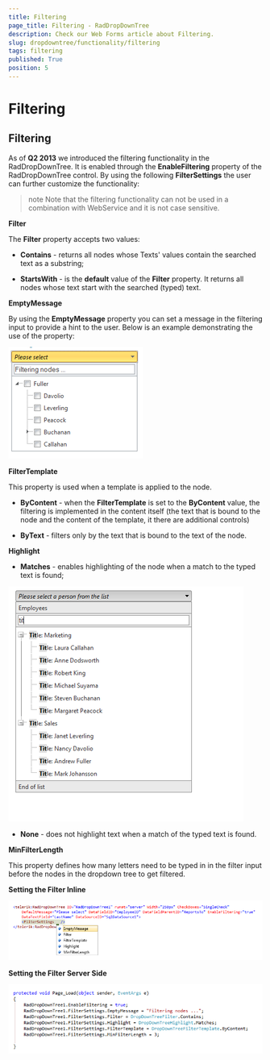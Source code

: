 ```yaml
---
title: Filtering
page_title: Filtering - RadDropDownTree
description: Check our Web Forms article about Filtering.
slug: dropdowntree/functionality/filtering
tags: filtering
published: True
position: 5
---
```


# Filtering



## Filtering

As of **Q2 2013** we introduced the filtering functionality in the RadDropDownTree. It is enabled through the **EnableFiltering** property of the RadDropDownTree control. By using the following **FilterSettings** the user can further customize the functionality:

>note Note that the filtering functionality can not be used in a combination with WebService and it is not case sensitive.
>


**Filter**

The **Filter** property accepts two values:

* **Contains** - returns all nodes whose Texts' values contain the searched text as a substring;

* **StartsWith** - is the **default** value of the **Filter** property. It returns all nodes whose text start with the searched (typed) text.

**EmptyMessage**

By using the **EmptyMessage** property you can set a message in the filtering input to provide a hint to the user. Below is an example demonstrating the use of the property:

![dropdowntree empty message](images/dropdowntree_empty_message.png)

**FilterTemplate**

This property is used when a template is applied to the node.

* **ByContent** - when the **FilterTemplate** is set to the **ByContent** value, the filtering is implemented in the content itself (the text that is bound to the node and the content of the template, it there are additional controls)

* **ByText** - filters only by the text that is bound to the text of the node.

**Highlight**

* **Matches** - enables highlighting of the node when a match to the typed text is found;

![HighlightText on Filtering](images/dropdowntree-highlight.png)

* **None** - does not highlight text when a match of the typed text is found.

**MinFilterLength**

This property defines how many letters need to be typed in in the filter input before the nodes in the dropdown tree to get filtered.

**Setting the Filter Inline**

![dropdowntree inline filtering](images/dropdowntree_inline_filtering.png)

**Setting the Filter Server Side**

![dropdpwntree server side filtering](images/dropdpwntree_server_side_filtering.png)
